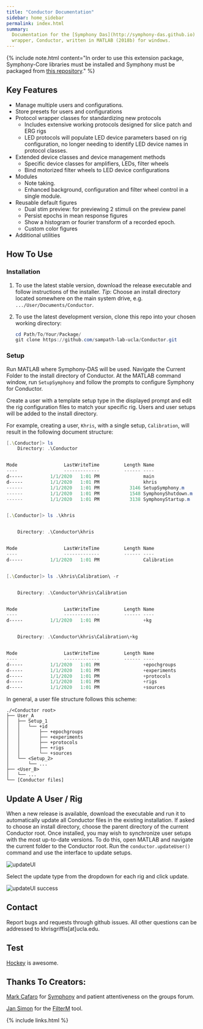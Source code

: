```yaml
---
title: "Conductor Documentation"
sidebar: home_sidebar
permalink: index.html
summary: 
  Documentation for the [Symphony Das](http://symphony-das.github.io)
  wrapper, Conductor, written in MATLAB (2018b) for windows.
---
```


{% include note.html content="In order to use this extension package,
Symphony-Core libraries must be installed and Symphony must be packaged from <a
href="https://github.com/Khlick/symphony-matlab">this repository</a>." %}

## Key Features

* Manage multiple users and configurations.
* Store presets for users and configurations
* Protocol wrapper classes for standardizing new protocols
  * Includes extensive working protocols designed for slice patch and ERG rigs
  * LED protocols will populate LED device parameters based on rig
    configuration, no longer needing to identify LED device names in protocol
    classes.
* Extended device classes and device management methods
  * Specific device classes for amplifiers, LEDs, filter wheels
  * Bind motorized filter wheels to LED device configurations
* Modules
  * Note taking.
  * Enhanced background, configuration and filter wheel control in a single module.
* Reusable default figures
  * Dual stim preview: for previewing 2 stimuli on the preview panel
  * Persist epochs in mean response figures
  * Show a histogram or fourier transform of a recorded epoch.
  * Custom color figures
* Additional utilities 


## How To Use

### Installation

1) To use the latest stable version, download the release executable and follow
instructions of the installer. *Tip*: Choose an install directory located
somewhere on the main system drive, e.g. `.../User/Documents/Conductor`.

2) To use the latest development version, clone this repo into your chosen
   working directory:
   ```powershell
   cd Path/To/Your/Package/
   git clone https://github.com/sampath-lab-ucla/Conductor.git
   ```

### Setup
Run MATLAB where Symphony-DAS will be used. Navigate the Current Folder to the
install directory of Conductor. At the MATLAB command window, run
`SetupSymphony` and follow the prompts to configure Symphony for Conductor.

Create a user with a template setup type in the displayed prompt and edit the 
rig configuration files to match your specific rig. Users and user setups will
be added to the install directory.

For example, creating a user, `Khris`, with a single setup, `Calibration`, will
result in the following document structure:
```powershell
[.\Conductor]> ls
    Directory: .\Conductor


Mode                 LastWriteTime         Length Name
----                 -------------         ------ ----
d-----          1/1/2020   1:01 PM                main
d-----          1/1/2020   1:01 PM                khris
------          1/1/2020   1:01 PM           3146 SetupSymphony.m
------          1/1/2020   1:01 PM           1548 SymphonyShutdown.m
------          1/1/2020   1:01 PM           3138 SymphonyStartup.m


[.\Conductor]> ls .\khris


    Directory: .\Conductor\khris


Mode                 LastWriteTime         Length Name
----                 -------------         ------ ----
d-----          1/1/2020   1:01 PM                Calibration


[.\Conductor]> ls .\khris\Calibration\ -r


    Directory: .\Conductor\khris\Calibration


Mode                 LastWriteTime         Length Name
----                 -------------         ------ ----
d-----          1/1/2020   1:01 PM                +kg


    Directory: .\Conductor\khris\Calibration\+kg


Mode                 LastWriteTime         Length Name
----                 -------------         ------ ----
d-----          1/1/2020   1:01 PM                +epochgroups
d-----          1/1/2020   1:01 PM                +experiments
d-----          1/1/2020   1:01 PM                +protocols
d-----          1/1/2020   1:01 PM                +rigs
d-----          1/1/2020   1:01 PM                +sources

```

In general, a user file structure follows this scheme:
```
./<Conductor root>
├── User_A
│   ├── Setup_1
│   │   └── +id
│   │       ├── +epochgroups
│   │       ├── +experiments
│   │       ├── +protocols
│   │       ├── +rigs
│   │       └── +sources
│   └── <Setup_2>
│       └── ...
├── <User_B>
│   └── ...
└── [Conductor files]
```

## Update A User / Rig

When a new release is available, download the executable and run it to
automatically update all Conductor files in the existing installation. If asked
to choose an install directory, choose the parent directory of the current
Conductor root. Once installed, you may wish to synchronize user setups with
the most up-to-date versions. To do this, open MATLAB and navigate the current
folder to the Conductor root. Run the `conductor.updateUser()` command and use
the interface to update setups.

![updateUI](./main/lib/img/updateUserUI.jpg)

Select the update type from the dropdown for each rig and click update.

![updateUI success](./main/lib/img/updateUserUI_success.jpg)



## Contact

Report bugs and requests through github issues. All other questions can be addressed to khrisgriffis[at]ucla.edu.


## Test

<a href="#" data-toggle="tooltip"
data-original-title="{{site.data.glossary.hockey}}">Hockey</a> is awesome.


## Thanks To Creators:

[Mark Cafaro](https://github.com/cafarm) for [Symphony](https://symphony-das.github.io/) and patient attentiveness
on the groups forum.

[Jan Simon](https://www.mathworks.com/matlabcentral/profile/authors/869888) for the [FilterM](https://www.mathworks.com/matlabcentral/fileexchange/32261-filterm) tool.

{% include links.html %}